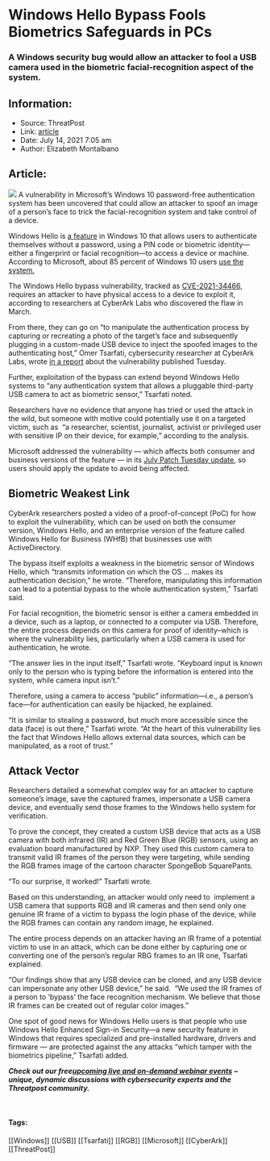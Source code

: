 # Windows Hello Bypass Fools Biometrics Safeguards in PCs
### A Windows security bug would allow an attacker to fool a USB camera used in the biometric facial-recognition aspect of the system.

## Information:
+ Source: ThreatPost
+ Link: [article](https://kasperskycontenthub.com/threatpost-global/?p=167771)
+ Date: July 14, 2021  7:05 am
+ Author: Elizabeth Montalbano


## Article:
![](https://media.threatpost.com/wp-content/uploads/sites/103/2021/07/14065419/Windows-Hello-e1626260072511.jpg)
A vulnerability in Microsoft’s Windows 10 password-free authentication system has been uncovered that could allow an attacker to spoof an image of a person’s face to trick the facial-recognition system and take control of a device.


Windows Hello is [a feature](https://threatpost.com/microsoft-reveals-which-bugs-it-wont-patch/132817/) in Windows 10 that allows users to authenticate themselves without a password, using a PIN code or biometric identity—either a fingerprint or facial recognition—to access a device or machine. According to Microsoft, about 85 percent of Windows 10 users [use the system.](https://www.microsoft.com/security/blog/2020/12/17/a-breakthrough-year-for-passwordless-technology/)


The Windows Hello bypass vulnerability, tracked as [CVE-2021-34466](https://msrc.microsoft.com/update-guide/en-US/vulnerability/CVE-2021-34466), requires an attacker to have physical access to a device to exploit it, according to researchers at CyberArk Labs who discovered the flaw in March.



From there, they can go on “to manipulate the authentication process by capturing or recreating a photo of the target’s face and subsequently plugging in a custom-made USB device to inject the spoofed images to the authenticating host,” Omer Tsarfati, cybersecurity researcher at CyberArk Labs, wrote [in a report](https://www.cyberark.com/resources/threat-research-blog/bypassing-windows-hello-without-masks-or-plastic-surgery) about the vulnerability published Tuesday.


Further, exploitation of the bypass can extend beyond Windows Hello systems to “any authentication system that allows a pluggable third-party USB camera to act as biometric sensor,” Tsarfati noted.


Researchers have no evidence that anyone has tried or used the attack in the wild, but someone with motive could potentially use it on a targeted victim, such as  “a researcher, scientist, journalist, activist or privileged user with sensitive IP on their device, for example,” according to the analysis.


Microsoft addressed the vulnerability — which affects both consumer and business versions of the feature — in its [July Patch Tuesday update](https://threatpost.com/microsoft-crushes-116-bugs/167764/), so users should apply the update to avoid being affected.


**Biometric Weakest Link**
--------------------------


CyberArk researchers posted a video of a proof-of-concept (PoC) for how to exploit the vulnerability, which can be used on both the consumer version, Windows Hello, and an enterprise version of the feature called Windows Hello for Business (WHfB) that businesses use with ActiveDirectory.


The bypass itself exploits a weakness in the biometric sensor of Windows Hello, which “transmits information on which the OS … makes its authentication decision,” he wrote. “Therefore, manipulating this information can lead to a potential bypass to the whole authentication system,” Tsarfati said.


For facial recognition, the biometric sensor is either a camera embedded in a device, such as a laptop, or connected to a computer via USB. Therefore, the entire process depends on this camera for proof of identity–which is where the vulnerability lies, particularly when a USB camera is used for authentication, he wrote.


“The answer lies in the input itself,” Tsarfati wrote. “Keyboard input is known only to the person who is typing before the information is entered into the system, while camera input isn’t.”


Therefore, using a camera to access “public” information—i.e., a person’s face—for authentication can easily be hijacked, he explained.


“It is similar to stealing a password, but much more accessible since the data (face) is out there,” Tsarfati wrote. “At the heart of this vulnerability lies the fact that Windows Hello allows external data sources, which can be manipulated, as a root of trust.”


**Attack Vector**
-----------------


Researchers detailed a somewhat complex way for an attacker to capture someone’s image, save the captured frames, impersonate a USB camera device, and eventually send those frames to the Windows hello system for verification.


To prove the concept, they created a custom USB device that acts as a USB camera with both infrared (IR) and Red Green Blue (RGB) sensors, using an evaluation board manufactured by NXP. They used this custom camera to transmit valid IR frames of the person they were targeting, while sending the RGB frames image of the cartoon character SpongeBob SquarePants.


“To our surprise, it worked!” Tsarfati wrote.


Based on this understanding, an attacker would only need to  implement a USB camera that supports RGB and IR cameras and then send only one genuine IR frame of a victim to bypass the login phase of the device, while the RGB frames can contain any random image, he explained.


The entire process depends on an attacker having an IR frame of a potential victim to use in an attack, which can be done either by capturing one or converting one of the person’s regular RBG frames to an IR one, Tsarfati explained.


“Our findings show that any USB device can be cloned, and any USB device can impersonate any other USB device,” he said.  “We used the IR frames of a person to ‘bypass’ the face recognition mechanism. We believe that those IR frames can be created out of regular color images.”


One spot of good news for Windows Hello users is that people who use Windows Hello Enhanced Sign-in Security—a new security feature in Windows that requires specialized and pre-installed hardware, drivers and firmware — are protected against the any attacks “which tamper with the biometrics pipeline,” Tsarfati added.


***Check out our free***[***upcoming live and on-demand webinar events***](https://threatpost.com/category/webinars/) ***– unique, dynamic discussions with cybersecurity experts and the Threatpost community.***


 




#### Tags:
[[Windows]] [[USB]] [[Tsarfati]] [[RGB]] [[Microsoft]] [[CyberArk]] [[ThreatPost]]
